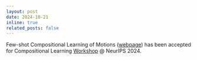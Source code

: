 ```yaml
---
layout: post
date: 2024-10-21
inline: true
related_posts: false
---
```


Few-shot Compositional Learning of Motions (<a href="https://sites.google.com/asu.edu/comp-fsl/">webpage</a>) has been accepted for Compositional Learning <a href="https://compositional-learning.github.io/">Workshop</a> @ NeurIPS 2024.
